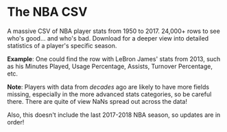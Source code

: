 # The NBA CSV

A massive CSV of NBA player stats from 1950 to 2017. 24,000+ rows to see who's good... and who's bad.
Download for a deeper view into detailed statistics of a player's specific season.

**Example**: One could find the row with LeBron James' stats from 2013, such as his Minutes Played, Usage Percentage, Assists, Turnover Percentage, etc.

**Note**: Players with data from *decades* ago are likely to have more fields missing, especially in the more advanced stats categories, so be careful there. There are quite of view NaNs spread out across the data!

Also, this doesn't include the last 2017-2018 NBA season, so updates are in order!
